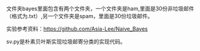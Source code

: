 # 
文件夹bayes里面包含有两个文件夹，一个文件夹是ham,里面是30份非垃圾邮件（格式为.txt）,另一个文件夹是spam，里面是30份垃圾邮件。

实验参考资料：https://github.com/Asia-Lee/Naive_Bayes

sv.py是朴素贝叶斯实现垃圾邮寄分类的实现代码。
